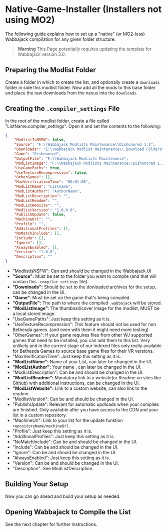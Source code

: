 # Native-Game-Installer (Installers not using MO2)

The following guide explains how to set up a "native" (or MO2-less) Wabbajack compilation for any given folder structure.

> **Warning**
> This Page potenitally requires updating the template for Wabbajack version 3.0.

## Preparing the Modlist Folder

Create a folder in which to create the list, and optionally create a `downloads` folder in side this modlist folder. Now add all the mods to this base folder and place the raw downloads from the nexus into the `downloads`.

## Creating the `.compiler_settings` File

In the root of the modlist folder, create a file called "ListName.compiler_settings". Open it and set the contents to the following:

```json
{
    "ModlistIsNSFW": false,
    "Source": "F:\\Wabbajack Modlists Maintenance\\Dishonored 1.1",
    "Downloads": "E:\\Wabbajack Modlist Maintenance\\.Download Folders\\Dishonored",
    "Game": "Dishonored",
    "OutputFile": "F:\\Wabbajack Modlists Maintenance",
    "ModListImage": "F:\\Wabbajack Modlists Maintenance\\Dishonored 1.1\thumbnail.png",
    "UseGamePaths": true,
    "UseTextureRecompression": false,
    "OtherGames": [],
    "MaxVerificationTime": "00:01:00",
    "ModListName": "Listname",
    "ModListAuthor": "AuthorName",
    "ModListDescription": "",
    "ModListReadme": "",
    "ModListWebsite": "",
    "ModlistVersion": "1.0.0.0",
    "PublishUpdate": false,
    "MachineUrl": "",
    "Profile": "",
    "AdditionalProfiles": [],
    "NoMatchInclude": [],
    "Include": [],
    "Ignore": [],
    "AlwaysEnabled": [],
    "Version": "1.0.0",
    "Description": ""
}
```

- "ModlistIsNSFW": Can and should be changed in the Wabbajack UI
- **"Source":** Must be set to the folder you want to compile (and that will contain this `.compiler_settings` file). 
- **"Downloads":** Should be set to the donloaded archives for the setup, can be changed in the UI.
- **"Game"**: Must be set on the game that's being compiled.
- **"OutputFile":** The path to where the compiled `.wabbajack` will be stored.
- **"ModListImage"**: The thumbnail/cover image for the modlist, MUST be a local stored image.
- "UseGamePaths": Just keep this setting as it is.
- "UseTextureRecompression": This feature should not be used for non Bethesda games. (and even with them it might need more testing)
- "OtherGames": If your game requires files from other WJ supported games that need to be installed, you can add them to this list. Very unlikely and in the current stage of our indexed files only really available for Bethesda Games to source base game files for their VR versions.
- "MaxVerificationTime": Just keep this setting as it is.
- **"ModListName":** Name of your List, can later be changed in the UI.
- **"ModListAuthor":** Your name , can later be changed in the UI.
- "ModListDescription": Can be and should be changed in the UI.
- **"ModListReadme":** Mandatory link to a website(or Readme on sites like Github) with additional instructions, can be changed in the UI.  
- **"ModListWebsite":** Link to a custom website, can also link to the readme. 
- "ModlistVersion":  Can be and should be changed in the UI.
- "PublishUpdate": Relevant for automatic updloads when your compiles are finished. Only available after you have access to the CDN and your list in a custom repository.
- "MachineUrl": Link to your list for the update funktion `repositoryName/machineUrl`.
- "Profile": Just keep this setting as it is. 
- "AdditionalProfiles": Just keep this setting as it is.
- "NoMatchInclude":  Can be and should be changed in the UI.
- "Include":  Can be and should be changed in the UI.
- "Ignore":  Can be and should be changed in the UI.
- "AlwaysEnabled": Just keep this setting as it is.
- "Version":  Can be and should be changed in the UI.
- "Description": See ModListDescription.

## Building Your Setup

Now you can go ahead and build your setup as needed.

## Opening Wabbajack to Compile the List

See the next chapter for further instructions.
